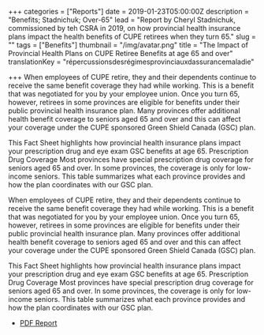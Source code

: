 +++
categories = ["Reports"]
date = 2019-01-23T05:00:00Z
description = "Benefits; Stadnichuk; Over-65"
lead = "Report by Cheryl Stadnichuk, commissioned by teh CSRA in 2019, on how provincial health insurance plans impact the health benefits of CUPE retirees when they turn 65."
slug = ""
tags = ["Benefits"]
thumbnail = "/img/avatar.png"
title = "The Impact of Provincial Health Plans on CUPE Retiree Benefits at age 65 and over"
translationKey = "répercussionsdesrégimesprovinciauxdassurancemaladie"

+++
When employees of CUPE retire, they and their dependents continue to receive the same benefit
coverage they had while working. This is a benefit that was negotiated for you by your employee union.
Once you turn 65, however, retirees in some provinces are eligible for benefits under their public
provincial health insurance plan. Many provinces offer additional health benefit coverage to seniors
aged 65 and over and this can affect your coverage under the CUPE sponsored Green Shield Canada
(GSC) plan.

This Fact Sheet highlights how provincial health insurance plans impact your prescription drug and eye
exam GSC benefits at age 65.
Prescription Drug Coverage
Most provinces have special prescription drug coverage for seniors aged 65 and over. In some provinces,
the coverage is only for low-income seniors. This table summarizes what each province provides and
how the plan coordinates with our GSC plan.

When employees of CUPE retire, they and their dependents continue to receive the same benefit
coverage they had while working. This is a benefit that was negotiated for you by your employee union.
Once you turn 65, however, retirees in some provinces are eligible for benefits under their public
provincial health insurance plan. Many provinces offer additional health benefit coverage to seniors
aged 65 and over and this can affect your coverage under the CUPE sponsored Green Shield Canada
(GSC) plan.

This Fact Sheet highlights how provincial health insurance plans impact your prescription drug and eye
exam GSC benefits at age 65.
Prescription Drug Coverage
Most provinces have special prescription drug coverage for seniors aged 65 and over. In some provinces,
the coverage is only for low-income seniors. This table summarizes what each province provides and
how the plan coordinates with our GSC plan.

* [PDF Report](/img/report_final_provincial_health_plans_cupe_retirees_april_2020.pdf "PDF Report")